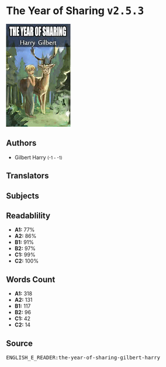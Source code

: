 # The Year of Sharing <kbd>v2.5.3</kbd>

![](./cover.medium.jpg "")

## Authors


 - Gilbert Harry <small>(-1 - -1)</small>

## Translators



## Subjects



## Readablility


 - **A1:** 77%
 - **A2:** 86%
 - **B1:** 91%
 - **B2:** 97%
 - **C1:** 99%
 - **C2:** 100%

## Words Count


 - **A1:** 318
 - **A2:** 131
 - **B1:** 117
 - **B2:** 96
 - **C1:** 42
 - **C2:** 14

## Source


<kbd>ENGLISH_E_READER:the-year-of-sharing-gilbert-harry</kbd>
